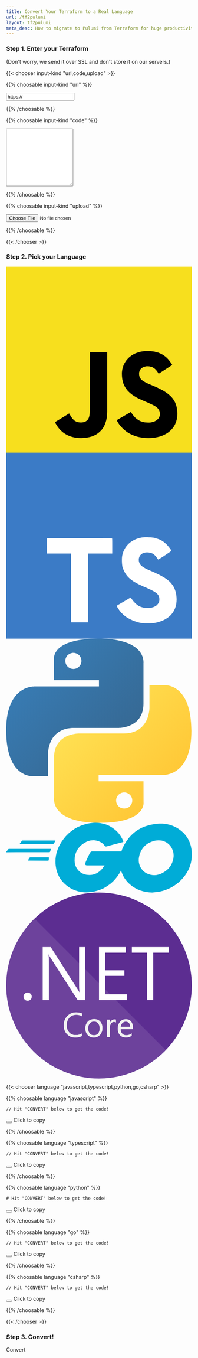```yaml
---
title: Convert Your Terraform to a Real Language
url: /tf2pulumi
layout: tf2pulumi
meta_desc: How to migrate to Pulumi from Terraform for huge productivity gains, and a unified programming model for Devs and DevOps.
---
```


<!--
TODO:
    - Upload code.
    - Multi-file projects.
    - Download button.
    - Syntax highlighting.
    - Retry...the first time it's slow (plugin download).
    - C# doesn't seem to work.
-->

<h3 class="text-gray-700 text-center">Step 1. Enter your Terraform</h3>
<div class="text-gray-500 text-center m-1 -mb-2 text-xs">
    (Don't worry, we send it over SSL and don't store it on our servers.)
</div>

{{< chooser input-kind "url,code,upload" >}}

{{% choosable input-kind "url" %}}

<input id="terraform-url" type="text" class="px-6 py-4 text-gray-700 text-sm w-full" value="https://">
</input>

{{% /choosable %}}

{{% choosable input-kind "code" %}}

<textarea id="terraform-code" rows="10" class="w-full px-6 py-4 text-gray-700 text-sm font-mono">
</textarea>

{{% /choosable %}}

{{% choosable input-kind "upload" %}}

<input id="terraform-upload" type="file" class="px-6 py-4 text-gray-700 text-sm w-full" onclick="alert('Not Yet Implemented -- check back soon! :-)'); return false">
</input>

{{% /choosable %}}

{{< /chooser >}}

<h3 class="text-gray-700 text-center">Step 2. Pick your Language</h3>

<div class="text-center w-full">
    <div class="inline-flex items-center bg-gray-200 rounded-lg p-2 text-center">
        <span title="JavaScript">
            <svg class="h-8 ml-1 rounded" viewBox="0 0 100 100" fill="none" xmlns="http://www.w3.org/2000/svg">
                <path d="M0 0H100V100H0V0Z" fill="#F7DF1E"/>
                <path d="M26.2938 83.5672L33.9461 78.9359C35.4227 81.5535 36.7656 83.7684 39.9871 83.7684C43.075 83.7684 45.0223 82.5606 45.0223 77.8621V45.9098H54.4195V77.9949C54.4195 87.7281 48.7141 92.1586 40.3899 92.1586C32.8723 92.1586 28.5086 88.2652 26.2934 83.5664L26.2938 83.5672ZM59.5238 82.5602L67.1754 78.1301C69.1898 81.4195 71.8078 83.8359 76.4391 83.8359C80.3332 83.8359 82.816 81.8891 82.816 79.2039C82.816 75.982 80.2652 74.8406 75.9692 72.9617L73.6203 71.9539C66.8402 69.0684 62.343 65.4434 62.343 57.791C62.343 50.7426 67.7129 45.3723 76.1039 45.3723C82.0781 45.3723 86.3742 47.4535 89.4617 52.8906L82.1445 57.5899C80.5332 54.7035 78.7887 53.5625 76.1035 53.5625C73.3512 53.5625 71.6059 55.3078 71.6059 57.5899C71.6059 60.409 73.3512 61.5508 77.3785 63.2961L79.7277 64.3027C87.716 67.7266 92.2133 71.2168 92.2133 79.0699C92.2133 87.5285 85.568 92.1598 76.6402 92.1598C67.9141 92.1598 62.2754 87.9981 59.5234 82.5606" fill="black"/>
            </svg>
        </span>
        <span title="TypeScript">
            <svg class="mx-4 h-8 rounded" viewBox="0 0 100 100" fill="none" xmlns="http://www.w3.org/2000/svg">
                <path d="M0 50V0H100V100H0" fill="#3B7BC6"/>
                <path d="M21.925 50.175V54.25H34.925V91.25H44.15V54.25H57.15V50.25C57.15 48 57.15 46.175 57.05 46.125C57.05 46.05 49.125 46.025 39.5 46.025L22 46.1V50.2L21.925 50.175ZM80.35 46C82.9 46.6 84.85 47.75 86.6 49.575C87.525 50.575 88.9 52.325 89 52.775C89 52.925 84.675 55.85 82.05 57.475C81.95 57.55 81.55 57.125 81.15 56.475C79.85 54.625 78.525 53.825 76.45 53.675C73.45 53.475 71.45 55.05 71.45 57.675C71.45 58.475 71.6 58.925 71.9 59.575C72.575 60.95 73.825 61.775 77.7 63.475C84.85 66.55 87.95 68.575 89.825 71.475C91.95 74.725 92.425 79.825 91 83.65C89.4 87.825 85.5 90.65 79.925 91.575C78.175 91.875 74.175 91.825 72.3 91.5C68.3 90.75 64.475 88.75 62.125 86.175C61.2 85.175 59.425 82.5 59.525 82.325L60.475 81.725L64.225 79.55L67.05 77.9L67.7 78.775C68.525 80.075 70.375 81.825 71.45 82.425C74.7 84.1 79.05 83.875 81.2 81.925C82.125 81.075 82.525 80.175 82.525 78.925C82.525 77.775 82.35 77.25 81.775 76.375C80.975 75.275 79.375 74.375 74.875 72.375C69.7 70.175 67.5 68.775 65.45 66.625C64.275 65.325 63.2 63.3 62.7 61.625C62.325 60.175 62.2 56.625 62.55 55.2C63.625 50.2 67.4 46.7 72.8 45.7C74.55 45.35 78.675 45.5 80.4 45.95L80.35 46Z" fill="white"/>
            </svg>
        </span>
        <span title="Python">
            <svg class="mr-3 h-8" viewBox="0 0 101 100" fill="none" xmlns="http://www.w3.org/2000/svg">
                <path d="M50.0246 0C24.4415 0 26.0389 11.0665 26.0389 11.0665L26.0673 22.5318H50.4807V25.974H16.3706C16.3706 25.974 0 24.122 0 49.8705C0 75.6197 14.2887 74.7066 14.2887 74.7066H22.8161V62.7579C22.8161 62.7579 22.3564 48.505 36.8767 48.505H61.0905C61.0905 48.505 74.6945 48.7243 74.6945 35.3901V13.3428C74.6945 13.3428 76.7607 0 50.0246 0ZM36.563 7.71017C37.1399 7.70965 37.7112 7.82262 38.2443 8.0426C38.7774 8.26258 39.2618 8.58526 39.6697 8.99217C40.0777 9.39908 40.4012 9.88224 40.6217 10.414C40.8422 10.9458 40.9555 11.5157 40.955 12.0911C40.9555 12.6666 40.8422 13.2365 40.6217 13.7683C40.4012 14.3 40.0777 14.7832 39.6697 15.1901C39.2618 15.597 38.7774 15.9197 38.2443 16.1397C37.7112 16.3596 37.1399 16.4726 36.563 16.4721C35.9861 16.4726 35.4147 16.3596 34.8816 16.1397C34.3486 15.9197 33.8642 15.597 33.4562 15.1901C33.0483 14.7832 32.7248 14.3 32.5043 13.7683C32.2838 13.2365 32.1705 12.6666 32.171 12.0911C32.1705 11.5157 32.2838 10.9458 32.5043 10.414C32.7248 9.88224 33.0483 9.39908 33.4562 8.99217C33.8642 8.58526 34.3486 8.26258 34.8816 8.0426C35.4147 7.82262 35.9861 7.70965 36.563 7.71017Z" fill="url(#paint0_linear)"/>
                <path d="M50.7511 100C76.3341 100 74.7368 88.9335 74.7368 88.9335L74.7084 77.4686H50.2945V74.0264H84.4046C84.4046 74.0264 100.775 75.8784 100.775 50.1291C100.775 24.3802 86.4865 25.2934 86.4865 25.2934H77.9591V37.2417C77.9591 37.2417 78.4188 51.4946 63.8985 51.4946H39.6847C39.6847 51.4946 26.0807 51.2753 26.0807 64.6099V86.6576C26.0807 86.6576 24.0149 100 50.7507 100H50.7511ZM64.2126 92.2906C63.6357 92.2911 63.0644 92.1782 62.5313 91.9582C61.9982 91.7382 61.5138 91.4156 61.1059 91.0086C60.698 90.6017 60.3745 90.1186 60.1539 89.5868C59.9334 89.055 59.8202 88.4851 59.8207 87.9097C59.8201 87.3342 59.9333 86.7642 60.1538 86.2324C60.3743 85.7006 60.6978 85.2174 61.1058 84.8105C61.5137 84.4035 61.9981 84.0808 62.5312 83.8608C63.0643 83.6408 63.6357 83.5278 64.2126 83.5283C64.7895 83.5278 65.3609 83.6408 65.894 83.8607C66.4271 84.0807 66.9114 84.4034 67.3194 84.8103C67.7273 85.2172 68.0508 85.7004 68.2713 86.2321C68.4919 86.7639 68.6051 87.3338 68.6046 87.9093C68.6051 88.4847 68.4919 89.0547 68.2713 89.5864C68.0508 90.1182 67.7273 90.6013 67.3194 91.0082C66.9114 91.4152 66.4271 91.7378 65.894 91.9578C65.3609 92.1778 64.7895 92.2908 64.2126 92.2902V92.2906Z" fill="url(#paint1_linear)"/>
                <defs>
                    <linearGradient id="paint0_linear" x1="9.68446" y1="8.9944" x2="59.5016" y2="58.4384" gradientUnits="userSpaceOnUse">
                        <stop stop-color="#387EB8"/>
                        <stop offset="1" stop-color="#366994"/>
                    </linearGradient>
                    <linearGradient id="paint1_linear" x1="40.3383" y1="40.6641" x2="93.8424" y2="91.3702" gradientUnits="userSpaceOnUse">
                        <stop stop-color="#FFE052"/>
                        <stop offset="1" stop-color="#FFC331"/>
                    </linearGradient>
                </defs>
            </svg>
        </span>
        <span title="Go">
            <svg class="h-4 mr-3" viewBox="0 0 200 75" fill="none" xmlns="http://www.w3.org/2000/svg">
                <path d="M15.0928 22.7088C14.7022 22.7088 14.6061 22.5127 14.8006 22.2202L16.8451 19.5815C17.0404 19.2882 17.5264 19.0929 17.9154 19.0929H52.6786C53.0693 19.0929 53.1654 19.3862 52.9708 19.6795L51.3146 22.2202C51.1193 22.5135 50.6333 22.8068 50.3412 22.8068L15.0912 22.7088H15.0928ZM0.389698 31.7009C-0.000925616 31.7009 -0.0970191 31.5049 0.0975117 31.2124L2.14204 28.5736C2.33735 28.2803 2.82329 28.0851 3.21235 28.0851H47.6162C48.0068 28.0851 48.2005 28.3784 48.1029 28.6716L47.324 31.0163C47.2263 31.4084 46.8372 31.6029 46.4474 31.6029L0.389698 31.7009ZM23.9545 40.6931C23.5639 40.6931 23.4678 40.3998 23.6623 40.1065L25.0256 37.663C25.2209 37.3697 25.61 37.0764 25.999 37.0764H45.474C45.8646 37.0764 46.0583 37.3697 46.0583 37.7602L45.863 40.1049C45.863 40.497 45.4724 40.7887 45.1818 40.7887L23.9537 40.6907L23.9545 40.6931ZM125.032 20.9491L108.671 25.2495C107.21 25.6416 107.113 25.7381 105.846 24.2724C104.386 22.61 103.315 21.5278 101.27 20.5586C95.1356 17.5285 89.195 18.4084 83.645 22.025C77.0231 26.3254 73.6153 32.6788 73.7122 40.5958C73.8098 48.4141 79.1653 54.8663 86.8583 55.9421C93.4801 56.822 99.0301 54.4757 103.413 49.4915C104.289 48.4172 105.069 47.2433 106.042 45.8749H87.2489C85.2044 45.8749 84.7176 44.6045 85.3989 42.9421C86.6645 39.912 89.002 34.8298 90.3653 32.2883C90.6575 31.7017 91.3387 30.7246 92.7996 30.7246H128.245C128.05 33.3634 128.05 36.0021 127.66 38.6417C126.59 45.6789 123.961 52.1295 119.676 57.7991C112.665 67.0837 103.512 72.8513 91.9239 74.4158C82.3809 75.6861 73.52 73.8292 65.7286 67.9651C58.5146 62.49 54.4325 55.2568 53.3615 46.2654C52.0958 35.6116 55.2115 26.0337 61.6388 17.6273C68.5528 8.53716 77.7059 2.77033 88.9043 0.718139C98.0574 -0.944314 106.821 0.131575 114.709 5.5071C119.87 8.92767 123.57 13.6194 126.006 19.289C126.59 20.1688 126.201 20.6574 125.032 20.9514V20.9491Z" fill="#00ACD7"/>
                <path d="M157.262 75C148.401 74.804 140.318 72.2554 133.502 66.3976C127.757 61.4126 124.154 55.0584 122.986 47.5335C121.233 36.4883 124.252 26.7136 130.874 18.0155C137.983 8.63206 146.551 3.74508 158.139 1.69289C168.072 -0.0667977 177.421 0.91107 185.892 6.6779C193.585 11.9554 198.356 19.0914 199.622 28.4741C201.278 41.6694 197.48 52.4204 188.424 61.6086C181.997 68.1565 174.11 72.2624 165.053 74.1194C162.425 74.6079 159.796 74.7059 157.264 74.9992L157.262 75ZM180.438 35.5128C180.34 34.2425 180.34 33.2646 180.146 32.2875C178.392 22.6108 169.532 17.1372 160.281 19.2882C151.225 21.3404 145.382 27.1065 143.24 36.2954C141.487 43.9192 145.188 51.6418 152.199 54.7683C157.554 57.113 162.91 56.8205 168.071 54.1817C175.764 50.1824 179.951 43.9192 180.439 35.5128H180.438Z" fill="#00ACD7"/>
            </svg>
        </span>
        <span title=".NET Core">
            <svg class="h-8 mr-1 rounded" xmlns="http://www.w3.org/2000/svg" viewBox="0 0 64 64"><defs><style>.cls-1{fill:#5c2d91;}.cls-2,.cls-3{fill:#fff;}.cls-2{opacity:0.1;}.cls-4{fill:#f2f2f2;}</style></defs><title>logo_NETcore</title><circle class="cls-1" cx="32" cy="32" r="32"/><path class="cls-2" d="M9.82,9A32,32,0,1,0,55,54.18Z"/><path class="cls-3" d="M7.4,37.25a1.35,1.35,0,0,1-1-.42,1.38,1.38,0,0,1-.41-1,1.4,1.4,0,0,1,.41-1,1.34,1.34,0,0,1,1-.43,1.37,1.37,0,0,1,1,.43,1.39,1.39,0,0,1,.42,1,1.37,1.37,0,0,1-.42,1A1.38,1.38,0,0,1,7.4,37.25Z"/><path class="cls-3" d="M27.27,37H24.65L15.28,22.46a6,6,0,0,1-.58-1.14h-.08a18.72,18.72,0,0,1,.1,2.5V37H12.59V18.77h2.77l9.12,14.28q.57.89.74,1.22h.05a19.28,19.28,0,0,1-.13-2.68V18.77h2.13Z"/><path class="cls-3" d="M41.69,37H32V18.77h9.24V20.7H34.18v6.06h6.58v1.92H34.18V35h7.52Z"/><path class="cls-3" d="M56,20.7H50.7V37H48.57V20.7H43.33V18.77H56Z"/><path class="cls-4" d="M26.12,49.4a4.93,4.93,0,0,1-2.32.49,3.74,3.74,0,0,1-2.87-1.15,4.26,4.26,0,0,1-1.08-3,4.46,4.46,0,0,1,1.21-3.26,4.12,4.12,0,0,1,3.08-1.24,4.93,4.93,0,0,1,2,.35v1a4,4,0,0,0-2-.5,3.06,3.06,0,0,0-2.35,1,3.64,3.64,0,0,0-.9,2.58,3.47,3.47,0,0,0,.84,2.45,2.86,2.86,0,0,0,2.21.91,4.14,4.14,0,0,0,2.19-.56Z"/><path class="cls-4" d="M30.21,49.89A2.78,2.78,0,0,1,28.08,49a3.11,3.11,0,0,1-.79-2.23,3.24,3.24,0,0,1,.83-2.36,3,3,0,0,1,2.23-.85,2.69,2.69,0,0,1,2.09.83,3.28,3.28,0,0,1,.75,2.29,3.22,3.22,0,0,1-.81,2.3A2.84,2.84,0,0,1,30.21,49.89Zm.07-5.47a1.83,1.83,0,0,0-1.46.63,2.59,2.59,0,0,0-.54,1.74,2.45,2.45,0,0,0,.54,1.68,1.85,1.85,0,0,0,1.46.62,1.76,1.76,0,0,0,1.43-.6,2.62,2.62,0,0,0,.5-1.72,2.66,2.66,0,0,0-.5-1.73A1.75,1.75,0,0,0,30.28,44.42Z"/><path class="cls-4" d="M37.86,44.72a1.18,1.18,0,0,0-.73-.19,1.23,1.23,0,0,0-1,.58,2.68,2.68,0,0,0-.41,1.58v3.06h-1v-6h1V45h0a2.1,2.1,0,0,1,.63-1,1.43,1.43,0,0,1,.94-.35,1.57,1.57,0,0,1,.57.08Z"/><path class="cls-4" d="M43.72,47H39.49A2.24,2.24,0,0,0,40,48.54a1.86,1.86,0,0,0,1.42.54,3,3,0,0,0,1.86-.67v.9a3.48,3.48,0,0,1-2.09.57,2.54,2.54,0,0,1-2-.82,3.35,3.35,0,0,1-.73-2.3,3.28,3.28,0,0,1,.79-2.28,2.55,2.55,0,0,1,2-.88,2.26,2.26,0,0,1,1.82.76,3.18,3.18,0,0,1,.64,2.12Zm-1-.81a2,2,0,0,0-.4-1.29,1.37,1.37,0,0,0-1.1-.46,1.55,1.55,0,0,0-1.15.49,2.21,2.21,0,0,0-.59,1.27Z"/></svg>
        </span>
    </div>
</div>

{{< chooser language "javascript,typescript,python,go,csharp" >}}

{{% choosable language "javascript" %}}

<div class="highlight">
    <pre class="chroma"><code id="pulumi-code-javascript" class="language-javascript" data-lang="javascript">// Hit "CONVERT" below to get the code!</code></pre>
    <div class="copy-button-container">
        <pulumi-tooltip class="hydrated">
            <span class="tooltip-target" aria-labelledby="e5d01457-503c-4908-a0eb-a9ef5250579d">
                <button class="copy-button"><i class="far fa-copy copy text-xl"></i></button>
            </span>
            <span class="tooltip-content" role="tooltip" id="e5d01457-503c-4908-a0eb-a9ef5250579d">
                <span slot="content">Click to copy</span>
            </span>
        </pulumi-tooltip>
    </div>
</div>

{{% /choosable %}}

{{% choosable language "typescript" %}}

<div class="highlight">
    <pre class="chroma"><code id="pulumi-code-typescript" class="language-typescript" data-lang="typescript">// Hit "CONVERT" below to get the code!</code></pre>
    <div class="copy-button-container">
        <pulumi-tooltip class="hydrated">
            <span class="tooltip-target" aria-labelledby="e5d01457-503c-4908-a0eb-a9ef5250579d">
                <button class="copy-button"><i class="far fa-copy copy text-xl"></i></button>
            </span>
            <span class="tooltip-content" role="tooltip" id="e5d01457-503c-4908-a0eb-a9ef5250579d">
                <span slot="content">Click to copy</span>
            </span>
        </pulumi-tooltip>
    </div>
</div>

{{% /choosable %}}

{{% choosable language "python" %}}

<div class="highlight">
    <pre class="chroma"><code id="pulumi-code-python" class="language-python" data-lang="python"># Hit "CONVERT" below to get the code!</code></pre>
    <div class="copy-button-container">
        <pulumi-tooltip class="hydrated">
            <span class="tooltip-target" aria-labelledby="e5d01457-503c-4908-a0eb-a9ef5250579d">
                <button class="copy-button"><i class="far fa-copy copy text-xl"></i></button>
            </span>
            <span class="tooltip-content" role="tooltip" id="e5d01457-503c-4908-a0eb-a9ef5250579d">
                <span slot="content">Click to copy</span>
            </span>
        </pulumi-tooltip>
    </div>
</div>

{{% /choosable %}}

{{% choosable language "go" %}}

<div class="highlight">
    <pre class="chroma"><code id="pulumi-code-go" class="language-go" data-lang="go">// Hit "CONVERT" below to get the code!</code></pre>
    <div class="copy-button-container">
        <pulumi-tooltip class="hydrated">
            <span class="tooltip-target" aria-labelledby="e5d01457-503c-4908-a0eb-a9ef5250579d">
                <button class="copy-button"><i class="far fa-copy copy text-xl"></i></button>
            </span>
            <span class="tooltip-content" role="tooltip" id="e5d01457-503c-4908-a0eb-a9ef5250579d">
                <span slot="content">Click to copy</span>
            </span>
        </pulumi-tooltip>
    </div>
</div>

{{% /choosable %}}

{{% choosable language "csharp" %}}

<div class="highlight">
    <pre class="chroma"><code id="pulumi-code-csharp" class="language-csharp" data-lang="csharp">// Hit "CONVERT" below to get the code!</code></pre>
    <div class="copy-button-container">
        <pulumi-tooltip class="hydrated">
            <span class="tooltip-target" aria-labelledby="e5d01457-503c-4908-a0eb-a9ef5250579d">
                <button class="copy-button"><i class="far fa-copy copy text-xl"></i></button>
            </span>
            <span class="tooltip-content" role="tooltip" id="e5d01457-503c-4908-a0eb-a9ef5250579d">
                <span slot="content">Click to copy</span>
            </span>
        </pulumi-tooltip>
    </div>
</div>

{{% /choosable %}}

{{< /chooser >}}

<div id="pulumi-errors" class="text-center text-sm font-bold font-mono" style="color:#ff0000"></div>
<div id="pulumi-warnings" class="text-center text-sm font-bold font-mono" style="color:#ff9900"></div>

<h3 class="text-gray-700 text-center">Step 3. Convert!</h3>

<script>
// Extracts a query string variable from the browser's location.
function getQueryVariable(variable) {
    var query = window.location.search.substring(1);
    var vars = query.split("&");

    for (var i = 0; i < vars.length; i++) {
        var pair = vars[i].split("=");

        if (pair[0] === variable) {
            return decodeURIComponent(pair[1].replace(/\+/g, "%20"));
        }
    }
}

// Now set up our event handler for conversion.
function convertCode() {
    // Get the currently chosen language.
    // TODO: I suspect there's a better way to do this!
    let language = "";
    $("pulumi-chooser > ul > li.active > a").each(function (i, e) {
        language = e.innerText.toLowerCase();
    });
    let languageTextbox = language;
    if (language === "c#") {
        language = "csharp";
        languageTextbox = "csharp";
    } else if (language === "javascript") {
        language = "typescript";
        languageTextbox = "javascript";
    }

    // Clear the current fields.
    $("#pulumi-errors").text("");
    $("#pulumi-warnings").text("");
    $("#pulumi-code-" + languageTextbox).text("...");

    // Now read the various possible code sources.
    let tfCode = $("#terraform-code").val();
    let tfUrl = $("#terraform-url").val();
    if (tfUrl === "https://") {
        tfUrl = "";
    }
    // let tfUpload = document.getElementById("terraform-upload").value;

    // Post to the endpoint and then, afterwards, add the result to the textbox.
    const payload = JSON.stringify({
        code: tfCode,
        url: tfUrl,
        language: language,
    });
    $(document.body).css({"cursor": "wait"});
    $("#convert-button").css({"cursor": "wait"});
    $.post({
        url: "https://ukfk72ln69.execute-api.us-west-2.amazonaws.com/stage/convert",
        data: payload,
        dataType: "json",
    }).done(function(data) {
        $("#pulumi-code-" + languageTextbox).text(data.code);
        if (data.diagnostics) {
            $("#pulumi-warnings").text(data.diagnostics);
        }
    }).fail(function(err) {
        let errorText = "An unspecified error occurred";
        if (err) {
            if (err.responseText) {
                errorText = err.responseText;
                try {
                    let errdata = JSON.parse(err.responseText);
                    if (errdata.error) {
                        errorText = errdata.error;
                    }
                } catch {
                    // ignore.
                }
            }
            errorText += " [" + err.statusText + " " + err.status + "]";
        }
        $("#pulumi-errors").text(errorText);
    }).always(function() {
        $(document.body).css({"cursor": "default"});
        $("#convert-button").css({"cursor": "pointer"});
    });
}

window.onload = function() {
    // If there are querystring parameters populate the fields.
    let tfUrl = getQueryVariable("url");
    if (tfUrl) {
        $("#terraform-url").val(tfUrl);
        selectInputKind("url");
    }

    // Adjust some of the UI elements.
    $("#terraform-url").click(function() {
        $(this).select();
    });

    // If you hit enter in the URL bar, submit.
    $("#terraform-url").keypress(function (e) {
        if (e.which == 13) {
            convertCode();
            return false;
        }
    });
}
</script>

<div class="text-center pt-8">
    <a id="convert-button" class="btn btn-lg mr-4" onclick="convertCode()">Convert</a>
</div>
